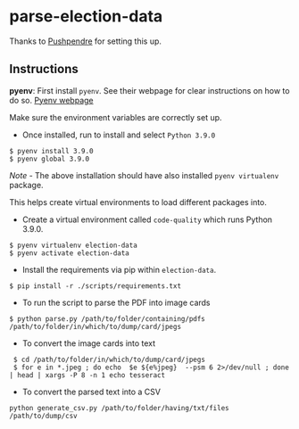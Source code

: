 # parse-election-data

Thanks to [Pushpendre](https://github.com/se4u) for setting this up.

## Instructions
 **pyenv**: First install `pyenv`. See their webpage for clear instructions on how to do so. [Pyenv webpage](https://github.com/pyenv/pyenv/#installation)

 Make sure the environment variables are correctly set up.

 - Once installed, run to install and select `Python 3.9.0`
 ```
 $ pyenv install 3.9.0
 $ pyenv global 3.9.0
 ```

 *Note* - The above installation should have also installed `pyenv virtualenv` package.

 This helps create virtual environments to load different packages into.

 - Create a virtual environment called `code-quality` which runs Python 3.9.0.
 ```
 $ pyenv virtualenv election-data
 $ pyenv activate election-data
 ```

 - Install the requirements via pip within `election-data`.
```
$ pip install -r ./scripts/requirements.txt
```

 - To run the script to parse the PDF into image cards
 ```
 $ python parse.py /path/to/folder/containing/pdfs /path/to/folder/in/which/to/dump/card/jpegs
```

- To convert the image cards into text
```
 $ cd /path/to/folder/in/which/to/dump/card/jpegs
 $ for e in *.jpeg ; do echo  $e ${e%jpeg}  --psm 6 2>/dev/null ; done | head | xargs -P 8 -n 1 echo tesseract
 ```

 - To convert the parsed text into a CSV
 ```
 python generate_csv.py /path/to/folder/having/txt/files /path/to/dump/csv
 ```
